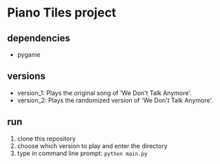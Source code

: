 # Piano Tiles project

## dependencies
 - pygame

## versions
 - version_1: Plays the original song of 'We Don't Talk Anymore'.
 - version_2: Plays the randomized version of 'We Don't Talk Anymore'.

## run
1. clone this repository
2. choose which version to play and enter the directory
3. type in command line prompt: <code>python main.py</code>
